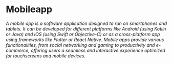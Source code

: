 # Mobileapp

*A mobile app is a software application designed to run on smartphones and tablets. It can be developed for different platforms like Android (using Kotlin or Java) and iOS (using Swift or Objective-C) or as a cross-platform app using frameworks like Flutter or React Native. Mobile apps provide various functionalities, from social networking and gaming to productivity and e-commerce, offering users a seamless and interactive experience optimized for touchscreens and mobile devices.*
